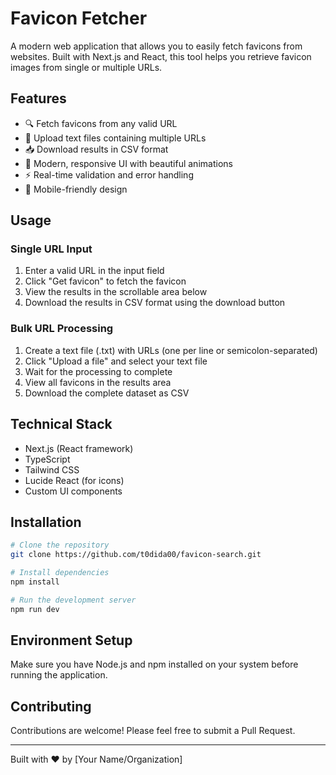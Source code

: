 # Favicon Fetcher

A modern web application that allows you to easily fetch favicons from websites. Built with Next.js and React, this tool helps you retrieve favicon images from single or multiple URLs.

## Features

- 🔍 Fetch favicons from any valid URL
- 📁 Upload text files containing multiple URLs
- 📥 Download results in CSV format
- 🎨 Modern, responsive UI with beautiful animations
- ⚡ Real-time validation and error handling
- 📱 Mobile-friendly design

## Usage

### Single URL Input
1. Enter a valid URL in the input field
2. Click "Get favicon" to fetch the favicon
3. View the results in the scrollable area below
4. Download the results in CSV format using the download button

### Bulk URL Processing
1. Create a text file (.txt) with URLs (one per line or semicolon-separated)
2. Click "Upload a file" and select your text file
3. Wait for the processing to complete
4. View all favicons in the results area
5. Download the complete dataset as CSV

## Technical Stack

- Next.js (React framework)
- TypeScript
- Tailwind CSS
- Lucide React (for icons)
- Custom UI components

## Installation

```bash
# Clone the repository
git clone https://github.com/t0dida00/favicon-search.git

# Install dependencies
npm install

# Run the development server
npm run dev
```

## Environment Setup

Make sure you have Node.js and npm installed on your system before running the application.

## Contributing

Contributions are welcome! Please feel free to submit a Pull Request.

---

Built with ❤️ by [Your Name/Organization]
